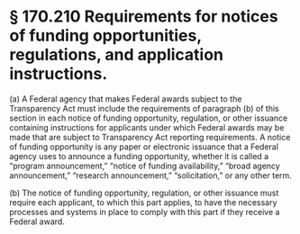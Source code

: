 # § 170.210   Requirements for notices of funding opportunities, regulations, and application instructions.

(a) A Federal agency that makes Federal awards subject to the Transparency Act must include the requirements of paragraph (b) of this section in each notice of funding opportunity, regulation, or other issuance containing instructions for applicants under which Federal awards may be made that are subject to Transparency Act reporting requirements. A notice of funding opportunity is any paper or electronic issuance that a Federal agency uses to announce a funding opportunity, whether it is called a “program announcement,” “notice of funding availability,” “broad agency announcement,” “research announcement,” “solicitation,” or any other term.


(b) The notice of funding opportunity, regulation, or other issuance must require each applicant, to which this part applies, to have the necessary processes and systems in place to comply with this part if they receive a Federal award.







